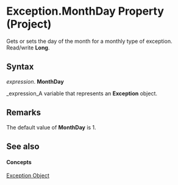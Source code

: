
# Exception.MonthDay Property (Project)

Gets or sets the day of the month for a monthly type of exception. Read/write  **Long**.


## Syntax

 _expression_. **MonthDay**

 _expression_A variable that represents an  **Exception** object.


## Remarks

The default value of  **MonthDay** is 1.


## See also


#### Concepts


 [Exception Object](105372cd-2e8b-0fd0-f565-0a75c907a40a.md)

